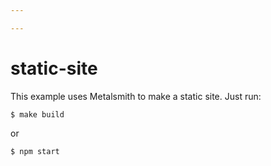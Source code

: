 ```yaml
---

---
```


# static-site

This example uses Metalsmith to make a static site. Just run:

    $ make build

or

    $ npm start

